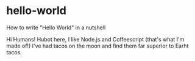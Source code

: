 # hello-world
How to write "Hello World" in a nutshell

Hi Humans!
Hubot here, I like Node.js and Coffeescript (that's what I'm made of!)
I've had tacos on the moon and find them far superior to Earht tacos.
